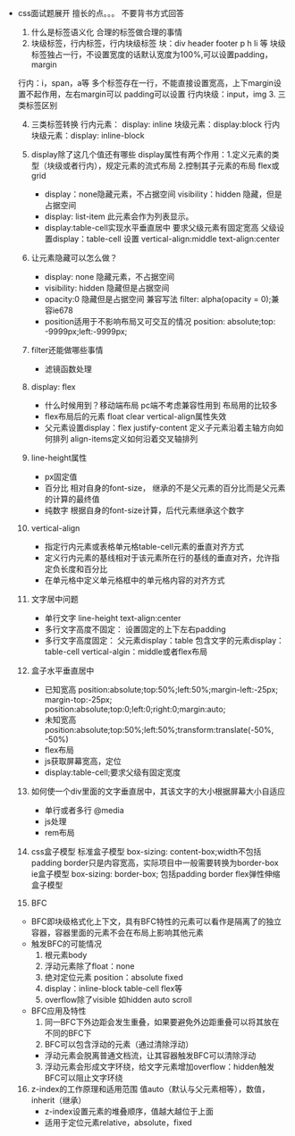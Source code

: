 - css面试题展开  擅长的点。。。 不要背书方式回答
  1. 什么是标签语义化
    合理的标签做合理的事情
  2. 块级标签，行内标签，行内块级标签
    块：div header footer p h li 等
       块级标签独占一行，不设置宽度的话默认宽度为100%,可以设置padding，margin

    行内：i，span，a等
         多个标签存在一行，不能直接设置宽高，上下margin设置不起作用，左右margin可以
         padding可以设置
    行内块级：input，img
  3. 三类标签区别
     
    
  4. 三类标签转换
    行内元素： display: inline
    块级元素：display:block
    行内块级元素：display: inline-block

  5. display除了这几个值还有哪些
     display属性有两个作用：1.定义元素的类型（块级或者行内），规定元素的流式布局 2.控制其子元素的布局 flex或grid
     - display：none隐藏元素，不占据空间 visibility：hidden 隐藏，但是占据空间
     - display: list-item  此元素会作为列表显示。
     - display:table-cell实现水平垂直居中 要求父级元素有固定宽高 父级设置display：table-cell 设置 vertical-align:middle text-align:center
  6. 让元素隐藏可以怎么做？
     - display: none 隐藏元素，不占据空间
     - visibility: hidden 隐藏但是占据空间
     - opacity:0 隐藏但是占据空间 兼容写法 filter: alpha(opacity = 0);兼容ie678
     - position适用于不影响布局又可交互的情况  position: absolute;top: -9999px;left:-9999px;
  7. filter还能做哪些事情
     - 滤镜函数处理
  8. display: flex
     - 什么时候用到？移动端布局 pc端不考虑兼容性用到 布局用的比较多
     - flex布局后的元素 float clear vertical-align属性失效
     - 父元素设置display：flex justify-content 定义子元素沿着主轴方向如何排列 align-items定义如何沿着交叉轴排列 
  9. line-height属性
      - px固定值
      - 百分比 相对自身的font-size， 继承的不是父元素的百分比而是父元素的计算的最终值
      - 纯数字 根据自身的font-size计算，后代元素继承这个数字
  10. vertical-align
      - 指定行内元素或表格单元格table-cell元素的垂直对齐方式
      - 定义行内元素的基线相对于该元素所在行的基线的垂直对齐，允许指定负长度和百分比
      - 在单元格中定义单元格框中的单元格内容的对齐方式
  11. 文字居中问题
      - 单行文字 line-height text-align:center
      - 多行文字高度不固定： 设置固定的上下左右padding
      - 多行文字高度固定： 父元素display：table 包含文字的元素display：table-cell vertical-algin：middle或者flex布局
  12. 盒子水平垂直居中
      - 已知宽高
        position:absolute;top:50%;left:50%;margin-left:-25px; margin-top:-25px;
        position:absolute;top:0;left:0;right:0;margin:auto;
      - 未知宽高
        position:absolute;top:50%;left:50%;transform:translate(-50%, -50%)
      - flex布局
      - js获取屏幕宽高，定位
      - display:table-cell;要求父级有固定宽度
  13. 如何使一个div里面的文字垂直居中，其该文字的大小根据屏幕大小自适应
      - 单行或者多行 @media
      - js处理
      - rem布局

  14. css盒子模型
  标准盒子模型 box-sizing: content-box;width不包括padding border只是内容宽高，实际项目中一般需要转换为border-box 
  ie盒子模型  box-sizing: border-box; 包括padding border
  flex弹性伸缩盒子模型
  15. BFC
    - BFC即块级格式化上下文，具有BFC特性的元素可以看作是隔离了的独立容器，容器里面的元素不会在布局上影响其他元素
    - 触发BFC的可能情况
      1. 根元素body
      2. 浮动元素除了float：none
      3. 绝对定位元素 position：absolute fixed
      4. display：inline-block table-cell flex等
      5. overflow除了visible 如hidden auto scroll
    - BFC应用及特性
      1. 同一BFC下外边距会发生重叠，如果要避免外边距重叠可以将其放在不同的BFC下
      2. BFC可以包含浮动的元素（通过清除浮动）
        - 浮动元素会脱离普通文档流，让其容器触发BFC可以清除浮动
      3. 浮动元素会形成文字环绕，给文字元素增加overflow：hidden触发BFC可以阻止文字环绕
   16. z-index的工作原理和适用范围 值auto（默认与父元素相等），数值，inherit（继承）
        - z-index设置元素的堆叠顺序，值越大越位于上面
        - 适用于定位元素relative，absolute，fixed